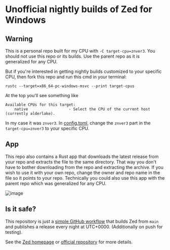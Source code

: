 # Unofficial nightly builds of Zed for Windows

## Warning

This is a personal repo built for my CPU with `-C target-cpu=znver3`. You should not use this repo or its builds. Use the parent repo as it is generalized for any CPU.

But if you're interested in getting nightly builds customized to your specific CPU, then fork this repo and run this cmd in your terminal:

`rustc --target=x86_64-pc-windows-msvc --print target-cpus`

At the top you'll see something like
```
Available CPUs for this target:
    native                  - Select the CPU of the current host (currently alderlake).
```
In my case it was `znver3`. In [config.toml](https://github.com/Dohvakin/zed-windows-builds/blob/main/data/config.toml), change the `znver3` part in the `target-cpu=znver3` to your specific CPU.

## App

This repo also contains a Rust app that downloads the latest release from your repo and extracts the file to the same directory. That way you don't have to bother downloading from the repo and extracting the archive. If you wish to use it with your own repo, change the owner and repo name in the file so it points to your repo. Technically you could also use this app with the parent repo which was generalized for any CPU.

![image](https://github.com/user-attachments/assets/ead0848d-c1c3-4a9c-8bff-090fb45927b3)

## Is it safe?

This repository is just a [simple GitHub workflow](./.github/workflows/build.yml) that builds Zed from `main` and publishes a release every night at UTC+0000. (Additionally on push for testing).

See the [Zed homepage](https://zed.dev/) or [official repository](https://github.com/zed-industries/zed) for more details.
